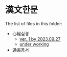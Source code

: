 # 漢文한문

The list of files in this folder:

* 心經심경
  * [ver. 1 by 2023.09.27](simgyoung_v1.md)
  * [under working](simgyoung.md)
* [通書통서](tongseo.md)
